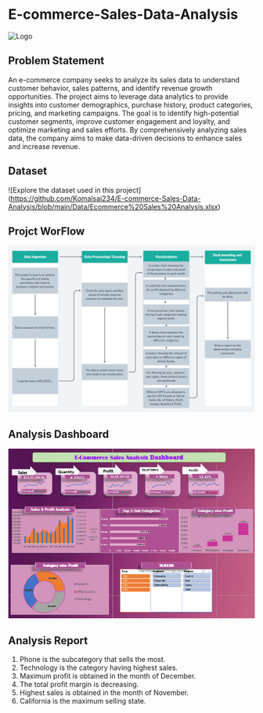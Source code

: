 # E-commerce-Sales-Data-Analysis
![Logo](https://www.greengeeks.com/blog/wp-content/uploads/2016/02/sales-down-1024x682.jpg)


## Problem Statement

An e-commerce company seeks to analyze its sales data to understand customer behavior, sales patterns, and identify revenue growth opportunities. The project aims to leverage data analytics to provide insights into customer demographics, purchase history, product categories, pricing, and marketing campaigns. The goal is to identify high-potential customer segments, improve customer engagement and loyalty, and optimize marketing and sales efforts. By comprehensively analyzing sales data, the company aims to make data-driven decisions to enhance sales and increase revenue.

## Dataset
![Explore the dataset used in this project] (https://github.com/Komalsai234/E-commerce-Sales-Data-Analysis/blob/main/Data/Ecommerce%20Sales%20Analysis.xlsx) 
## Projct WorFlow
![Project Workflow](images/worflow.png)

## Analysis Dashboard
![Dashboard](images/dashboard.png)

## Analysis Report
1. Phone is the subcategory that sells the most.
2. Technology is the category having highest sales.
3. Maximum profit is obtained in the month of December.
4. The total profit margin is decreasing.
5. Highest sales is obtained in the month of November.
6. California is the maximum selling state.

